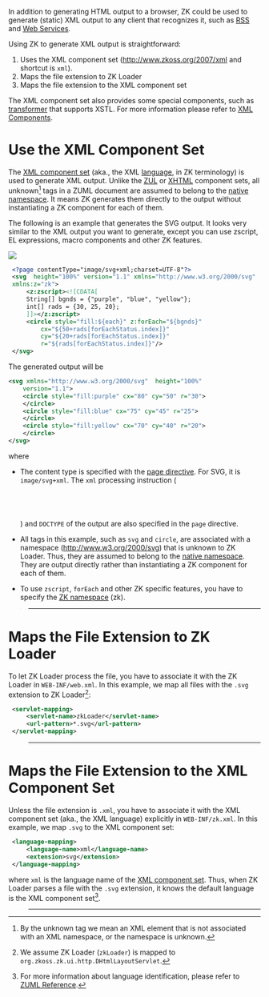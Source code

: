 

In addition to generating HTML output to a browser, ZK could be used to
generate (static) XML output to any client that recognizes it, such as
[RSS](http://www.whatisrss.com/) and [Web Services](http://en.wikipedia.org/wiki/Web_service).

Using ZK to generate XML output is straightforward:

1.  Uses the XML component set (http://www.zkoss.org/2007/xml and
    shortcut is `xml`).
2.  Maps the file extension to ZK Loader
3.  Maps the file extension to the XML component set

The XML component set also provides some special components, such as
[transformer]({{site.baseurl}}/zk_component_ref/xml_components/transformer)
that supports XSTL. For more information please refer to [XML Components]({{site.baseurl}}/zk_component_ref/xml_components).

# Use the XML Component Set

The [XML component set](/zuml_ref/xml)
(aka., the XML [language](/zuml_ref/languages), in
ZK terminology) is used to generate XML output. Unlike the
[ZUL](/zuml_ref/zul) or
[XHTML](/zuml_ref/xhtml) component sets,
all unknown[^1] tags in a ZUML document are assumed to belong to the
[native namespace](/zuml_ref/native). It
means ZK generates them directly to the output without instantiating a
ZK component for each of them.

The following is an example that generates the SVG output. It looks very
similar to the XML output you want to generate, except you can use
zscript, EL expressions, macro components and other ZK features.

![]({{site.baseurl}}/zk_dev_ref/images/xml_svg.png)

```xml
 <?page contentType="image/svg+xml;charset=UTF-8"?>
 <svg  height="100%" version="1.1" xmlns="http://www.w3.org/2000/svg"
 xmlns:z="zk">
     <z:zscript><![CDATA[
     String[] bgnds = {"purple", "blue", "yellow"};
     int[] rads = {30, 25, 20};
     ]]></z:zscript>
     <circle style="fill:${each}" z:forEach="${bgnds}"
         cx="${50+rads[forEachStatus.index]}"
         cy="${20+rads[forEachStatus.index]}"
         r="${rads[forEachStatus.index]}"/>
 </svg> 
```

The generated output will be

```xml
<svg xmlns="http://www.w3.org/2000/svg"  height="100%"
    version="1.1">
    <circle style="fill:purple" cx="80" cy="50" r="30">
    </circle>
    <circle style="fill:blue" cx="75" cy="45" r="25">
    </circle>
    <circle style="fill:yellow" cx="70" cy="40" r="20">
    </circle>
</svg>
```

where

- The content type is specified with the [page directive](/zuml_ref/page).
  For SVG, it is `image/svg+xml`. The `xml` processing instruction
  (<code>
  <?xml?>

  </code>) and `DOCTYPE` of the output are also specified in the `page`
  directive.
- All tags in this example, such as `svg` and `circle`, are associated
  with a namespace (http://www.w3.org/2000/svg) that is unknown to ZK
  Loader. Thus, they are assumed to belong to the [native namespace](/zuml_ref/native). They are
  output directly rather than instantiating a ZK component for each of
  them.
- To use `zscript`, `forEach` and other ZK specific features, you have
  to specify the [ZK namespace](/zuml_ref/zk) (zk).

> ------------------------------------------------------------------------
>
> <references/>

# Maps the File Extension to ZK Loader

To let ZK Loader process the file, you have to associate it with the ZK
Loader in `WEB-INF/web.xml`. In this example, we map all files with the
`.svg` extension to ZK Loader[^2]:

```xml
 <servlet-mapping>
     <servlet-name>zkLoader</servlet-name>
     <url-pattern>*.svg</url-pattern>
 </servlet-mapping>
```

> ------------------------------------------------------------------------
>
> <references/>

# Maps the File Extension to the XML Component Set

Unless the file extension is `.xml`, you have to associate it with the
XML component set (aka., the XML language) explicitly in
`WEB-INF/zk.xml`. In this example, we map `.svg` to the XML component
set:

```xml
 <language-mapping>
     <language-name>xml</language-name>
     <extension>svg</extension>
 </language-mapping>
```

where `xml` is the language name of the [XML component set](/zuml_ref/xml). Thus, when ZK Loader
parses a file with the `.svg` extension, it knows the default language
is the XML component set[^3].

> ------------------------------------------------------------------------
>
> <references/>

[^1]: By the unknown tag we mean an XML element that is not associated
    with an XML namespace, or the namespace is unknown.

[^2]: We assume ZK Loader (`zkLoader`) is mapped to
    `org.zkoss.zk.ui.http.DHtmlLayoutServlet`.

[^3]: For more information about language identification, please refer
    to [ZUML Reference](/zuml_ref/languages).
